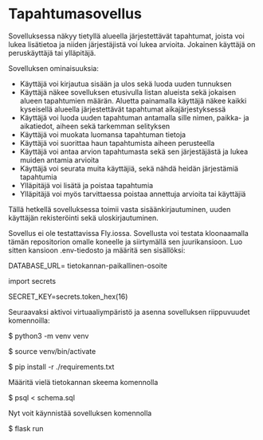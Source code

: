 # Tapahtumasovellus

Sovelluksessa näkyy tietyllä alueella järjestettävät tapahtumat, joista voi lukea lisätietoa ja niiden järjestäjistä voi lukea arvioita. Jokainen käyttäjä on peruskäyttäjä tai ylläpitäjä.

Sovelluksen ominaisuuksia:

- Käyttäjä voi kirjautua sisään ja ulos sekä luoda uuden tunnuksen
- Käyttäjä näkee sovelluksen etusivulla listan alueista sekä jokaisen alueen tapahtumien määrän. Aluetta painamalla käyttäjä näkee kaikki kyseisellä alueella järjestettävät tapahtumat aikajärjestyksessä
- Käyttäjä voi luoda uuden tapahtuman antamalla sille nimen, paikka- ja aikatiedot, aiheen sekä tarkemman selityksen
- Käyttäjä voi muokata luomansa tapahtuman tietoja
- Käyttäjä voi suorittaa haun tapahtumista aiheen perusteella
- Käyttäjä voi antaa arvion tapahtumasta sekä sen järjestäjästä ja lukea muiden antamia arvioita
- Käyttäjä voi seurata muita käyttäjiä, sekä nähdä heidän järjestämiä tapahtumia
- Ylläpitäjä voi lisätä ja poistaa tapahtumia
- Ylläpitäjä voi myös tarvittaessa poistaa annettuja arvioita tai käyttäjiä


Tällä hetkellä sovelluksessa toimii vasta sisäänkirjautuminen, uuden käyttäjän rekisteröinti sekä uloskirjautuminen.

Sovellus ei ole testattavissa Fly.iossa.
Sovellusta voi testata kloonaamalla tämän repositorion omalle koneelle ja siirtymällä sen juurikansioon. 
Luo sitten kansioon .env-tiedosto ja määritä sen sisällöksi: 



DATABASE_URL= tietokannan-paikallinen-osoite

import secrets

SECRET_KEY=secrets.token_hex(16)



Seuraavaksi aktivoi virtuaaliympäristö ja asenna sovelluksen riippuvuudet komennoilla:

$ python3 -m venv venv

$ source venv/bin/activate

$ pip install -r ./requirements.txt



Määritä vielä tietokannan skeema komennolla

$ psql < schema.sql

Nyt voit käynnistää sovelluksen komennolla

$ flask run


